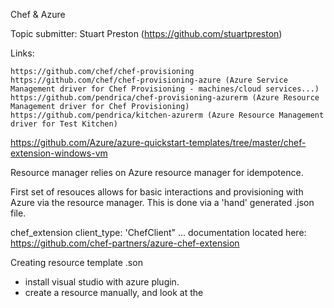 Chef & Azure

Topic submitter:
Stuart Preston (https://github.com/stuartpreston)

Links:
    
    https://github.com/chef/chef-provisioning
    https://github.com/chef/chef-provisioning-azure (Azure Service Management driver for Chef Provisioning - machines/cloud services...)
    https://github.com/pendrica/chef-provisioning-azurerm (Azure Resource Management driver for Chef Provisioning)
    https://github.com/pendrica/kitchen-azurerm (Azure Resource Management driver for Test Kitchen)
    
https://github.com/Azure/azure-quickstart-templates/tree/master/chef-extension-windows-vm

Resource manager relies on Azure resource manager for idempotence.

First set of resouces allows for basic interactions and provisioning with Azure via the resource manager.
This is done via a 'hand' generated .json file.

chef_extension client_type: 'ChefClient" ... 
documentation located here:
https://github.com/chef-partners/azure-chef-extension

Creating resource template .son
* install visual studio with azure plugin. 
* create a resource manually, and look at the 